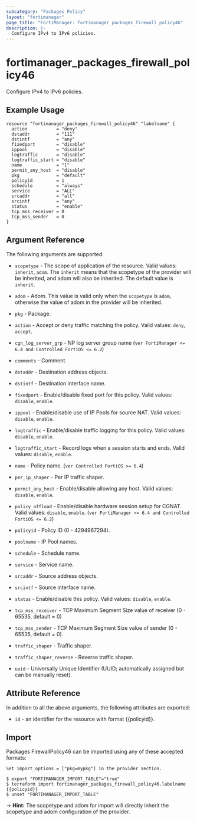 ```yaml
---
subcategory: "Packages Policy"
layout: "fortimanager"
page_title: "FortiManager: fortimanager_packages_firewall_policy46"
description: |-
  Configure IPv4 to IPv6 policies.
---
```


# fortimanager_packages_firewall_policy46
Configure IPv4 to IPv6 policies.

## Example Usage

```hcl
resource "fortimanager_packages_firewall_policy46" "labelname" {
  action           = "deny"
  dstaddr          = "111"
  dstintf          = "any"
  fixedport        = "disable"
  ippool           = "disable"
  logtraffic       = "disable"
  logtraffic_start = "disable"
  name             = "1"
  permit_any_host  = "disable"
  pkg              = "default"
  policyid         = 1
  schedule         = "always"
  service          = "ALL"
  srcaddr          = "all"
  srcintf          = "any"
  status           = "enable"
  tcp_mss_receiver = 0
  tcp_mss_sender   = 0
}
```

## Argument Reference


The following arguments are supported:

* `scopetype` - The scope of application of the resource. Valid values: `inherit`, `adom`. The `inherit` means that the scopetype of the provider will be inherited, and adom will also be inherited. The default value is `inherit`.
* `adom` - Adom. This value is valid only when the `scopetype` is `adom`, otherwise the value of adom in the provider will be inherited.
* `pkg` - Package.

* `action` - Accept or deny traffic matching the policy. Valid values: `deny`, `accept`.

* `cgn_log_server_grp` - NP log server group name (`ver FortiManager <= 6.4 and Controlled FortiOS <= 6.2`)
* `comments` - Comment.
* `dstaddr` - Destination address objects.
* `dstintf` - Destination interface name.
* `fixedport` - Enable/disable fixed port for this policy. Valid values: `disable`, `enable`.

* `ippool` - Enable/disable use of IP Pools for source NAT. Valid values: `disable`, `enable`.

* `logtraffic` - Enable/disable traffic logging for this policy. Valid values: `disable`, `enable`.

* `logtraffic_start` - Record logs when a session starts and ends. Valid values: `disable`, `enable`.

* `name` - Policy name. (`ver Controlled FortiOS >= 6.4`)
* `per_ip_shaper` - Per IP traffic shaper.
* `permit_any_host` - Enable/disable allowing any host. Valid values: `disable`, `enable`.

* `policy_offload` - Enable/disable hardware session setup for CGNAT. Valid values: `disable`, `enable`.
 (`ver FortiManager <= 6.4 and Controlled FortiOS <= 6.2`)
* `policyid` - Policy ID (0 - 4294967294).
* `poolname` - IP Pool names.
* `schedule` - Schedule name.
* `service` - Service name.
* `srcaddr` - Source address objects.
* `srcintf` - Source interface name.
* `status` - Enable/disable this policy. Valid values: `disable`, `enable`.

* `tcp_mss_receiver` - TCP Maximum Segment Size value of receiver (0 - 65535, default = 0)
* `tcp_mss_sender` - TCP Maximum Segment Size value of sender (0 - 65535, default = 0).
* `traffic_shaper` - Traffic shaper.
* `traffic_shaper_reverse` - Reverse traffic shaper.
* `uuid` - Universally Unique Identifier (UUID; automatically assigned but can be manually reset).


## Attribute Reference

In addition to all the above arguments, the following attributes are exported:
* `id` - an identifier for the resource with format {{policyid}}.

## Import

Packages FirewallPolicy46 can be imported using any of these accepted formats:
```
Set import_options = ["pkg=mypkg"] in the provider section.

$ export "FORTIMANAGER_IMPORT_TABLE"="true"
$ terraform import fortimanager_packages_firewall_policy46.labelname {{policyid}}
$ unset "FORTIMANAGER_IMPORT_TABLE"
```
-> **Hint:** The scopetype and adom for import will directly inherit the scopetype and adom configuration of the provider.
